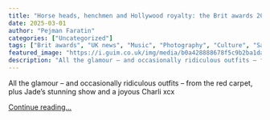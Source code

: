 ```yaml
---
title: "Horse heads, henchmen and Hollywood royalty: the Brit awards 2025 – in pictures"
date: 2025-03-01
author: "Pejman Faratin"
categories: ["Uncategorized"]
tags: ["Brit awards", "UK news", "Music", "Photography", "Culture", "Sabrina Carpenter", "The Last Dinner Party", "Charli xcx"]
featured_image: "https://i.guim.co.uk/img/media/b0a428888678f5c9b2ba1da5da1bfe55e81ffbe9/0_18_4000_2400/master/4000.jpg?width=140&quality=85&auto=format&fit=max&s=654ca9ceece85e6b559b1478c742bf97"
description: "All the glamour – and occasionally ridiculous outfits – from the red carpet, plus Jade’s stunning show and a joyous Charli xcx Continue reading......"
---
```


All the glamour – and occasionally ridiculous outfits – from the red carpet, plus Jade’s stunning show and a joyous Charli xcx

[Continue reading...](https://www.theguardian.com/music/gallery/2025/mar/01/brit-awards-2025-in-pictures)
